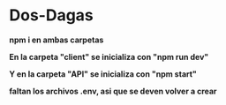 # Dos-Dagas

**npm i en ambas carpetas**

**En la carpeta "client" se inicializa con "npm run dev"**

**Y en la carpeta "API" se inicializa con "npm start"**

**faltan los archivos .env, asi que se deven volver a crear**
